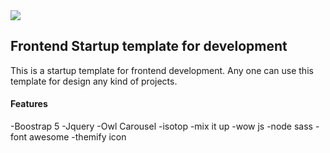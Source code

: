 <img src="screenshot.avif">

## Frontend Startup template for development
This is a startup template for frontend development.
Any one can use this template for design any kind of projects.



#### Features
-Boostrap 5
-Jquery
-Owl Carousel
-isotop
-mix it up
-wow js
-node sass
-font awesome
-themify icon



